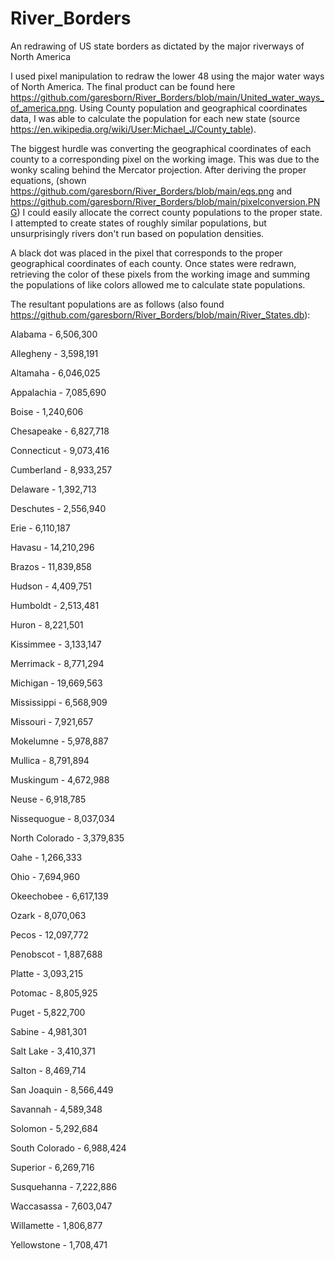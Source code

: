 # River_Borders
An redrawing of US state borders as dictated by the major riverways of North America

I used pixel manipulation to redraw the lower 48 using the major water ways of North America. The final product can be found here https://github.com/garesborn/River_Borders/blob/main/United_water_ways_of_america.png. Using County population and geographical coordinates data, I was able to calculate the population for each new state (source https://en.wikipedia.org/wiki/User:Michael_J/County_table).

The biggest hurdle was converting the geographical coordinates of each county to a corresponding pixel on the working image. This was due to the wonky scaling behind the Mercator projection. After deriving the proper equations, (shown https://github.com/garesborn/River_Borders/blob/main/eqs.png and https://github.com/garesborn/River_Borders/blob/main/pixelconversion.PNG) I could easily allocate the correct county populations to the proper state. I attempted to create states of roughly similar populations, but unsurprisingly rivers don't run based on population densities.

A black dot was placed in the pixel that corresponds to the proper geographical coordinates of each county. Once states were redrawn, retrieving the color of these pixels from the working image and summing the populations of like colors allowed me to calculate state populations.


The resultant populations are as follows (also found https://github.com/garesborn/River_Borders/blob/main/River_States.db):

Alabama - 6,506,300

Allegheny - 3,598,191

Altamaha - 6,046,025

Appalachia - 7,085,690

Boise - 1,240,606

Chesapeake - 6,827,718

Connecticut - 9,073,416

Cumberland - 8,933,257

Delaware - 1,392,713

Deschutes - 2,556,940

Erie - 6,110,187

Havasu - 14,210,296

Brazos - 11,839,858

Hudson - 4,409,751

Humboldt - 2,513,481

Huron - 8,221,501

Kissimmee - 3,133,147

Merrimack - 8,771,294

Michigan - 19,669,563

Mississippi - 6,568,909

Missouri - 7,921,657

Mokelumne - 5,978,887

Mullica - 8,791,894

Muskingum - 4,672,988

Neuse - 6,918,785

Nissequogue - 8,037,034

North Colorado - 3,379,835

Oahe - 1,266,333

Ohio - 7,694,960

Okeechobee - 6,617,139

Ozark - 8,070,063

Pecos - 12,097,772

Penobscot - 1,887,688

Platte - 3,093,215

Potomac - 8,805,925

Puget - 5,822,700

Sabine - 4,981,301

Salt Lake - 3,410,371

Salton - 8,469,714

San Joaquin - 8,566,449

Savannah - 4,589,348

Solomon - 5,292,684

South Colorado - 6,988,424

Superior - 6,269,716

Susquehanna - 7,222,886

Waccasassa - 7,603,047

Willamette - 1,806,877

Yellowstone - 1,708,471
